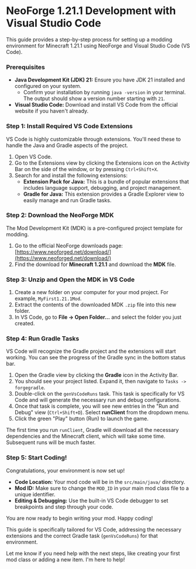 # NeoForge 1.21.1 Development with Visual Studio Code

This guide provides a step-by-step process for setting up a modding environment for Minecraft 1.21.1 using NeoForge and Visual Studio Code (VS Code).

### Prerequisites

* **Java Development Kit (JDK) 21:** Ensure you have JDK 21 installed and configured on your system.
    * Confirm your installation by running `java -version` in your terminal. The output should show a version number starting with `21`.
* **Visual Studio Code:** Download and install VS Code from the official website if you haven't already.

### Step 1: Install Required VS Code Extensions

VS Code is highly customizable through extensions. You'll need these to handle the Java and Gradle aspects of the project.

1.  Open VS Code.
2.  Go to the Extensions view by clicking the Extensions icon on the Activity Bar on the side of the window, or by pressing `Ctrl+Shift+X`.
3.  Search for and install the following extensions:
    * **Extension Pack for Java:** This is a bundle of popular extensions that includes language support, debugging, and project management.
    * **Gradle for Java:** This extension provides a Gradle Explorer view to easily manage and run Gradle tasks.

### Step 2: Download the NeoForge MDK

The Mod Development Kit (MDK) is a pre-configured project template for modding.

1.  Go to the official NeoForge downloads page: [https://www.neoforged.net/download/](https://www.neoforged.net/download/)
2.  Find the download for **Minecraft 1.21.1** and download the **MDK** file.

### Step 3: Unzip and Open the MDK in VS Code

1.  Create a new folder on your computer for your mod project. For example, `MyFirst1.21.1Mod`.
2.  Extract the contents of the downloaded MDK `.zip` file into this new folder.
3.  In VS Code, go to **File -> Open Folder...** and select the folder you just created.

### Step 4: Run Gradle Tasks

VS Code will recognize the Gradle project and the extensions will start working. You can see the progress of the Gradle sync in the bottom status bar.

1.  Open the Gradle view by clicking the **Gradle** icon in the Activity Bar.
2.  You should see your project listed. Expand it, then navigate to `Tasks -> forgegradle`.
3.  Double-click on the `genVsCodeRuns` task. This task is specifically for VS Code and will generate the necessary run and debug configurations.
4.  Once that task is complete, you will see new entries in the "Run and Debug" view (`Ctrl+Shift+D`). Select **runClient** from the dropdown menu.
5.  Click the green "Play" button (Run) to launch the game.

The first time you run `runClient`, Gradle will download all the necessary dependencies and the Minecraft client, which will take some time. Subsequent runs will be much faster.

### Step 5: Start Coding!

Congratulations, your environment is now set up!

* **Code Location:** Your mod code will be in the `src/main/java/` directory.
* **Mod ID:** Make sure to change the `MOD_ID` in your main mod class file to a unique identifier.
* **Editing & Debugging:** Use the built-in VS Code debugger to set breakpoints and step through your code.

You are now ready to begin writing your mod. Happy coding!

This guide is specifically tailored for VS Code, addressing the necessary extensions and the correct Gradle task (`genVsCodeRuns`) for that environment.

Let me know if you need help with the next steps, like creating your first mod class or adding a new item. I'm here to help!
